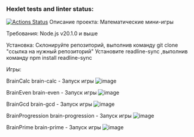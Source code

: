 ### Hexlet tests and linter status:
[![Actions Status](https://github.com/JomaVysokiy/frontend-project-44/workflows/hexlet-check/badge.svg)](https://github.com/JomaVysokiy/frontend-project-44/actions)
Описание проекта:
Математические мини-игры

Требования:
Node.js v20.1.0 и выше

Установка:
Склонируйте репозиторий, выполнив команду git clone "ссылка на нужный репозиторий"
Установите readline-sync ,выполнив команду npm install readline-sync 

Игры:

BrainCalc
brain-calc - Запуск игры
![image](https://github.com/JomaVysokiy/frontend-project-44/assets/114975316/0f3f91c3-3ab1-43b3-b844-556d886fbc89)

BrainEven
brain-even - Запуск игры
![image](https://github.com/JomaVysokiy/frontend-project-44/assets/114975316/2cec0f93-a35f-4dd9-86d2-89adad5cbac4)

BrainGcd
brain-gcd - Запуск игры 
![image](https://github.com/JomaVysokiy/frontend-project-44/assets/114975316/e9892f2d-ef57-4150-b410-d5700e9125e0)

BrainProgression
brain-progression - Запуск игры
![image](https://github.com/JomaVysokiy/frontend-project-44/assets/114975316/d4af1f92-dc99-44d2-b67b-98e0ae447cc1)

BrainPrime
brain-prime - Запуск игры
![image](https://github.com/JomaVysokiy/frontend-project-44/assets/114975316/bf18f373-7445-488f-9c1e-ae0fb3d6aff6)
